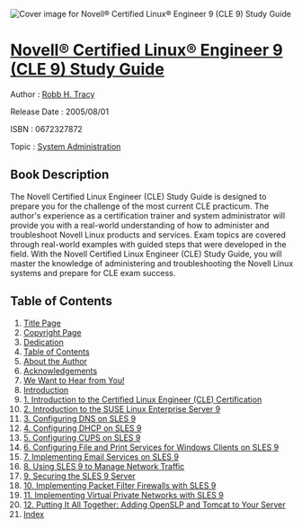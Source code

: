 ![Cover image for Novell® Certified Linux® Engineer 9 (CLE 9) Study Guide](https://imgdetail.ebookreading.net/cover/cover/system_admin/EB0672327872.jpg)

[Novell® Certified Linux® Engineer 9 (CLE 9) Study Guide](https://ebookreading.net/view/book/Novell%C2%AE+Certified+Linux%C2%AE+Engineer+9+%28CLE+9%29+Study+Guide-EB0672327872_1.html "Novell® Certified Linux® Engineer 9 (CLE 9) Study Guide")
====================================================================================================================

Author : [Robb H. Tracy](https://ebookreading.net/search/author/Robb+H.+Tracy)

Release Date : 2005/08/01

ISBN : 0672327872

Topic : [System Administration](https://ebookreading.net/search/category/system-administration)

Book Description
-----------------

The Novell Certified Linux Engineer (CLE) Study Guide is designed to prepare you for the challenge of the most current CLE practicum. The author's experience as a certification trainer and system administrator will provide you with a real-world understanding of how to administer and troubleshoot Novell Linux products and services. Exam topics are covered through real-world examples with guided steps that were developed in the field. With the Novell Certified Linux Engineer (CLE) Study Guide, you will master the knowledge of administering and troubleshooting the Novell Linux systems and prepare for CLE exam success.
              
Table of Contents
-----------------

1. [Title Page](https://ebookreading.net/view/book/Novell%C2%AE+Certified+Linux%C2%AE+Engineer+9+%28CLE+9%29+Study+Guide-EB0672327872_2.html#id371434)
1. [Copyright Page](https://ebookreading.net/view/book/Novell%C2%AE+Certified+Linux%C2%AE+Engineer+9+%28CLE+9%29+Study+Guide-EB0672327872_2.html#id371255)
1. [Dedication](https://ebookreading.net/view/book/Novell%C2%AE+Certified+Linux%C2%AE+Engineer+9+%28CLE+9%29+Study+Guide-EB0672327872_2.html#dedi01)
1. [Table of Contents](https://ebookreading.net/view/book/Novell%C2%AE+Certified+Linux%C2%AE+Engineer+9+%28CLE+9%29+Study+Guide-EB0672327872_4.html#toc)
1. [About the Author](https://ebookreading.net/view/book/Novell%C2%AE+Certified+Linux%C2%AE+Engineer+9+%28CLE+9%29+Study+Guide-EB0672327872_5.html)
1. [Acknowledgements](https://ebookreading.net/view/book/Novell%C2%AE+Certified+Linux%C2%AE+Engineer+9+%28CLE+9%29+Study+Guide-EB0672327872_6.html)
1. [We Want to Hear from You!](https://ebookreading.net/view/book/Novell%C2%AE+Certified+Linux%C2%AE+Engineer+9+%28CLE+9%29+Study+Guide-EB0672327872_7.html)
1. [Introduction](https://ebookreading.net/view/book/Novell%C2%AE+Certified+Linux%C2%AE+Engineer+9+%28CLE+9%29+Study+Guide-EB0672327872_8.html)
1. [1. Introduction to the Certified Linux Engineer (CLE) Certification](https://ebookreading.net/view/book/Novell%C2%AE+Certified+Linux%C2%AE+Engineer+9+%28CLE+9%29+Study+Guide-EB0672327872_9.html)
1. [2. Introduction to the SUSE Linux Enterprise Server 9](https://ebookreading.net/view/book/Novell%C2%AE+Certified+Linux%C2%AE+Engineer+9+%28CLE+9%29+Study+Guide-EB0672327872_10.html)
1. [3. Configuring DNS on SLES 9](https://ebookreading.net/view/book/Novell%C2%AE+Certified+Linux%C2%AE+Engineer+9+%28CLE+9%29+Study+Guide-EB0672327872_11.html)
1. [4. Configuring DHCP on SLES 9](https://ebookreading.net/view/book/Novell%C2%AE+Certified+Linux%C2%AE+Engineer+9+%28CLE+9%29+Study+Guide-EB0672327872_12.html)
1. [5. Configuring CUPS on SLES 9](https://ebookreading.net/view/book/Novell%C2%AE+Certified+Linux%C2%AE+Engineer+9+%28CLE+9%29+Study+Guide-EB0672327872_13.html)
1. [6. Configuring File and Print Services for Windows Clients on SLES 9](https://ebookreading.net/view/book/Novell%C2%AE+Certified+Linux%C2%AE+Engineer+9+%28CLE+9%29+Study+Guide-EB0672327872_14.html)
1. [7. Implementing Email Services on SLES 9](https://ebookreading.net/view/book/Novell%C2%AE+Certified+Linux%C2%AE+Engineer+9+%28CLE+9%29+Study+Guide-EB0672327872_15.html)
1. [8. Using SLES 9 to Manage Network Traffic](https://ebookreading.net/view/book/Novell%C2%AE+Certified+Linux%C2%AE+Engineer+9+%28CLE+9%29+Study+Guide-EB0672327872_16.html)
1. [9. Securing the SLES 9 Server](https://ebookreading.net/view/book/Novell%C2%AE+Certified+Linux%C2%AE+Engineer+9+%28CLE+9%29+Study+Guide-EB0672327872_17.html)
1. [10. Implementing Packet Filter Firewalls with SLES 9](https://ebookreading.net/view/book/Novell%C2%AE+Certified+Linux%C2%AE+Engineer+9+%28CLE+9%29+Study+Guide-EB0672327872_18.html)
1. [11. Implementing Virtual Private Networks with SLES 9](https://ebookreading.net/view/book/Novell%C2%AE+Certified+Linux%C2%AE+Engineer+9+%28CLE+9%29+Study+Guide-EB0672327872_19.html)
1. [12. Putting It All Together: Adding OpenSLP and Tomcat to Your Server](https://ebookreading.net/view/book/Novell%C2%AE+Certified+Linux%C2%AE+Engineer+9+%28CLE+9%29+Study+Guide-EB0672327872_20.html)
1. [Index](https://ebookreading.net/view/book/Novell%C2%AE+Certified+Linux%C2%AE+Engineer+9+%28CLE+9%29+Study+Guide-EB0672327872_21.html)
